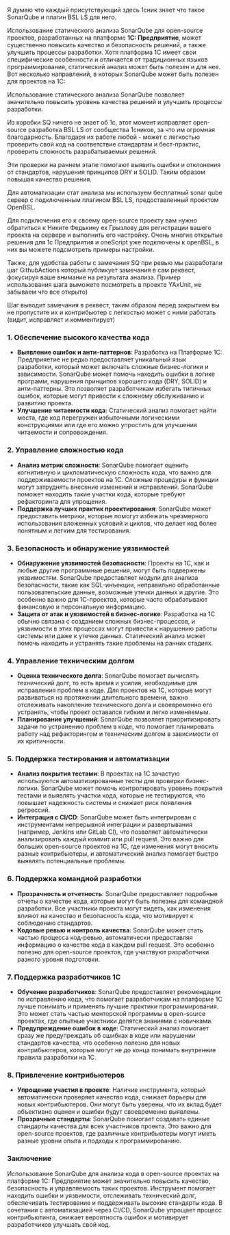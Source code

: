 

Я думаю что каждый присутствующий здесь 1сник знает что такое SonarQube и плагин BSL LS для него.  



Использование статического анализа SonarQube для open-source проектов, разработанных на платформе **1С: Предприятие**, может существенно повысить качество и безопасность решений, а также улучшить процессы разработки. Хотя платформа 1С имеет свои специфические особенности и отличается от традиционных языков программирования, статический анализ может быть полезен и для нее. Вот несколько направлений, в которых SonarQube может быть полезен для проектов на 1С:


Использование статического анализа SonarQube позволяет значительно повысить уровень качества решений и улучшить процессы разработки.

Из коробки SQ ничего не знает об 1с, этот момент исправляет open-source разработка BSL LS от сообщества 1сников, за что им огромная благодарность.
Благодаря их работе любой - может с легкостью проверить свой код на соответствие стандартам и бест-практис, проверить сложность разрабатываемых решений.

Эти проверки на раннем этапе помогают выявить ошибки и отклонения от стандартов, нарушения принципов DRY и SOLID. Таким образом повышая качество решения.

Для автоматизации стат анализа мы используем бесплатный sonar qube сервер с подключенным плагином BSL LS, предоставленный проектом OpenBSL. 

Для подключения его к своему open-source проекту вам нужно обратиться к Никите Федькину ex Грызлову для регистрации вашего проекта на сервере и выполнить его настройку. Очень многие открытые решения для 1с Предприятия и oneScript уже подключены к openBSL, в них вы можете подсмотреть примеры настройки.

Также, для удобства работы с замечания SQ при ревью мы разработали шаг GithubActions который публикует замечания в сам реквест, фокусируя ваше внимание на результата анализа. Пример использования шага выможете посмотреть в проекте YAxUnit, не забываем что все открыто)

Шаг выводит замечания в реквест, таким образом перед закрытием вы не пропустите их и контрибьютер с легкостью может с ними работать (видит, исправляет и комментирует)



### 1. **Обеспечение высокого качества кода**

- **Выявление ошибок и анти-паттернов**: Разработка на Платформе 1С: Предприяетие не редко предоставляет уникальный язык разработки, который может включать сложные бизнес-логики и зависимости. SonarQube может помочь находить ошибки в логике программ, нарушения принципов хорошего кода (DRY, SOLID) и анти-паттерны. Это позволяет разработчикам избегать типичных ошибок, которые могут привести к сложному обслуживанию и развитию проекта.
- **Улучшение читаемости кода**: Статический анализ помогает найти места, где код перегружен избыточными логическими конструкциями или где его можно упростить для улучшения читаемости и сопровождения.

### 2. **Управление сложностью кода**

- **Анализ метрик сложности**: SonarQube помогает оценить когнитивную и цикломатическую сложность кода, что важно для поддерживаемости проектов на 1С. Сложные процедуры и функции могут затруднять внесение изменений и исправлений. SonarQube поможет находить такие участки кода, которые требуют рефакторинга для упрощения.
- **Поддержка лучших практик проектирования**: SonarQube может предоставить метрики, которые помогут избежать чрезмерного использования вложенных условий и циклов, что делает код более понятным и легким для тестирования.

### 3. **Безопасность и обнаружение уязвимостей**

- **Обнаружение уязвимостей безопасности**: Проекты на 1С, как и любые другие программные решения, могут быть подвержены уязвимостям. SonarQube предоставляет модули для анализа безопасности, такие как SQL-инъекции, неправильно обработанные пользовательские данные, возможные утечки данных и другие. Это особенно важно для 1С-проектов, которые часто обрабатывают финансовую и персональную информацию.
- **Защита от атак и уязвимостей в бизнес-логике**: Разработка на 1С обычно связана с созданием сложных бизнес-процессов, и уязвимости в этих процессах могут привести к нарушению работы системы или даже к утечке данных. Статический анализ может помочь находить и устранять такие проблемы на ранних стадиях.

### 4. **Управление техническим долгом**

- **Оценка технического долга**: SonarQube помогает вычислять технический долг, то есть время и усилия, необходимые для исправления проблем в коде. Для проектов на 1С, которые могут развиваться на протяжении длительного времени, важно отслеживать накопление технического долга и своевременно его устранять, чтобы проект оставался гибким и легко изменяемым.
- **Планирование улучшений**: SonarQube позволяет приоритизировать задачи по устранению проблем в коде, что помогает планировать работу над рефакторингом и техническим долгом в зависимости от их критичности.

### 5. **Поддержка тестирования и автоматизации**

- **Анализ покрытия тестами**: В проектах на 1С зачастую используются автоматизированные тесты для проверки бизнес-логики. SonarQube может помочь контролировать уровень покрытия тестами и выявлять участки кода, которые не тестируются, что повышает надежность системы и снижает риск появления регрессий.
- **Интеграция с CI/CD**: SonarQube может быть интегрирован с инструментами непрерывной интеграции и развертывания (например, Jenkins или GitLab CI), что позволяет автоматически анализировать каждый коммит или pull request. Это важно для больших open-source проектов на 1С, где изменения могут вносить разные контрибьютеры, и автоматический анализ помогает быстро выявлять потенциальные проблемы.

### 6. **Поддержка командной разработки**

- **Прозрачность и отчетность**: SonarQube предоставляет подробные отчеты о качестве кода, которые могут быть полезны для командной разработки. Все участники проекта могут видеть, как изменения влияют на качество и безопасность кода, что мотивирует к соблюдению стандартов.
- **Кодовые ревью и контроль качества**: SonarQube может стать частью процесса код-ревью, автоматически предоставляя информацию о качестве кода в каждом pull request. Это особенно полезно для open-source проектов, где участвуют разработчики разного уровня подготовки.

### 7. **Поддержка разработчиков 1С**

- **Обучение разработчиков**: SonarQube предоставляет рекомендации по исправлению кода, что помогает разработчикам на платформе 1С лучше понимать и применять лучшие практики программирования. Это может стать частью менторской программы в open-source проектах, где опытные участники делятся знаниями с новичками.
- **Предупреждение ошибок в коде**: Статический анализ помогает сразу же предупреждать об ошибках в коде или нарушении стандартов качества, что особенно полезно для новых контрибьютеров, которые могут не до конца понимать внутренние правила разработки на 1С.

### 8. **Привлечение контрибьютеров**

- **Упрощение участия в проекте**: Наличие инструмента, который автоматически проверяет качество кода, снижает барьеры для новых контрибьютеров. Они могут быть уверены, что их вклад будет объективно оценен и ошибки будут своевременно выявлены.
- **Прозрачные стандарты**: SonarQube помогает создавать единые стандарты качества для всех участников проекта. Это важно для open-source проектов, где различные контрибьютеры могут иметь разные уровни опыта и подходы к программированию.

### Заключение

Использование SonarQube для анализа кода в open-source проектах на платформе 1С: Предприятие может значительно повысить качество, безопасность и управляемость таких проектов. Инструмент помогает находить ошибки и уязвимости, отслеживать технический долг, обеспечивать тестирование и поддерживать высокие стандарты кода. В сочетании с автоматизацией через CI/CD, SonarQube упрощает процесс контрибьютинга, снижает вероятность ошибок и мотивирует разработчиков улучшать свой код.